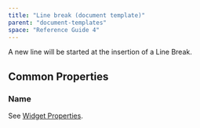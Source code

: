 ```yaml
---
title: "Line break (document template)"
parent: "document-templates"
space: "Reference Guide 4"
---
```

A new line will be started at the insertion of a Line Break.

## Common Properties

### Name

See [Widget Properties](widget-properties).
